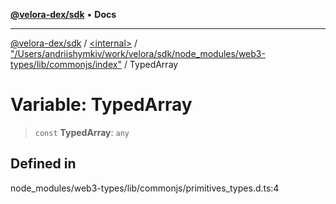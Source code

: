 [**@velora-dex/sdk**](../../../../README.md) • **Docs**

***

[@velora-dex/sdk](../../../../globals.md) / [\<internal\>](../../../README.md) / ["/Users/andriishymkiv/work/velora/sdk/node\_modules/web3-types/lib/commonjs/index"](../README.md) / TypedArray

# Variable: TypedArray

> `const` **TypedArray**: `any`

## Defined in

node\_modules/web3-types/lib/commonjs/primitives\_types.d.ts:4
